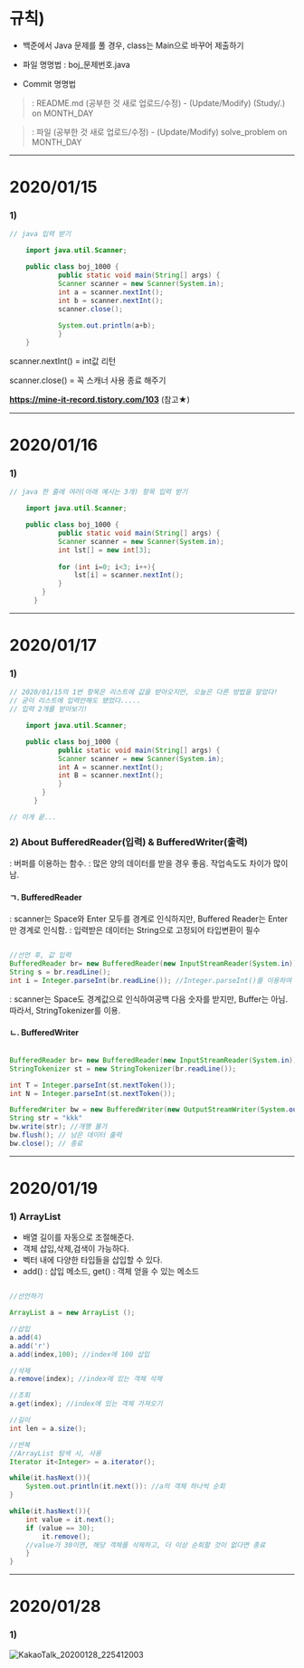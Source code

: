 
# 규칙)  

- 백준에서 Java 문제를 풀 경우, class는 Main으로 바꾸어 제출하기

- 파일 명명법 : boj_문제번호.java  
- Commit 명명법

> : README.md (공부한 것 새로 업로드/수정) - (Update/Modify) (Study/.) on MONTH_DAY

> : 파일 (공부한 것 새로 업로드/수정) - (Update/Modify) solve_problem on MONTH_DAY

---

# 2020/01/15

  
### 1)


```java
// java 입력 받기

    import java.util.Scanner;

    public class boj_1000 {
        	public static void main(String[] args) {
		    Scanner scanner = new Scanner(System.in);
		    int a = scanner.nextInt();
		    int b = scanner.nextInt();
		    scanner.close();
		
		    System.out.println(a+b);
            }
    }

```

scanner.nextInt() = int값 리턴

scanner.close() = 꼭 스캐너 사용 종료 해주기

__https://mine-it-record.tistory.com/103__ (참고★)


---

# 2020/01/16

### 1) 
```java
// java 한 줄에 여러(아래 예시는 3개) 항목 입력 받기

    import java.util.Scanner;

    public class boj_1000 {
        	public static void main(String[] args) {
		    Scanner scanner = new Scanner(System.in);
		    int lst[] = new int[3];
		    
		    for (int i=0; i<3; i++){
		    	lst[i] = scanner.nextInt();
		    }
	    }
      }

```

---

# 2020/01/17

### 1) 
```java
// 2020/01/15의 1번 항목은 리스트에 값을 받아오지만, 오늘은 다른 방법을 알았다!
// 굳이 리스트에 입력안해도 됐었다.....
// 입력 2개를 받아보기!

    import java.util.Scanner;

    public class boj_1000 {
        	public static void main(String[] args) {
		    Scanner scanner = new Scanner(System.in);
		    int A = scanner.nextInt();
		    int B = scanner.nextInt();
		    }
	    }
      }

// 이게 끝...

```

### 2) About BufferedReader(입력) & BufferedWriter(출력)
: 버퍼를 이용하는 함수.
: 많은 양의 데이터를 받을 경우 좋음. 작업속도도 차이가 많이 남.

#### ㄱ. BufferedReader
: scanner는 Space와 Enter 모두를 경계로 인식하지만, Buffered Reader는 Enter만 경계로 인식함.
: 입력받은 데이터는 String으로 고정되어 타입변환이 필수


```java

//선언 후, 값 입력
BufferedReader br= new BufferedReader(new InputStreamReader(System.in));
String s = br.readLine();
int i = Integer.parseInt(br.readLine()); //Integer.parseInt()를 이용하여 형변환

```

: scanner는 Space도 경계값으로 인식하여공백 다음 숫자를 받지만, Buffer는 아님.
  따라서, StringTokenizer를 이용.


#### ㄴ. BufferedWriter
```java

BufferedReader br= new BufferedReader(new InputStreamReader(System.in));
StringTokenizer st = new StringTokenizer(br.readLine());

int T = Integer.parseInt(st.nextToken());
int N = Integer.parseInt(st.nextToken());

```

```java
BufferedWriter bw = new BufferedWriter(new OutputStreamWriter(System.out));
String str = "kkk"
bw.write(str); //개행 불가
bw.flush(); // 남은 데이터 출력
bw.close(); // 종료

```

---

# 2020/01/19

### 1) ArrayList 

- 배열 길이를 자동으로 조절해준다.
- 객체 삽입,삭제,검색이 가능하다.
- 벡터 내에 다양한 타입들을 삽입할 수 있다.
- add() : 삽입 메소드, get() : 객체 얻을 수 있는 메소드

```java

//선언하기

ArrayList a = new ArrayList ();

//삽입
a.add(4)
a.add('r')
a.add(index,100); //index에 100 삽입

//삭제
a.remove(index); //index에 있는 객체 삭제

//조회
a.get(index); //index에 있는 객체 가져오기

//길이
int len = a.size();

//반복
//ArrayList 탐색 시, 사용
Iterator it<Integer> = a.iterator();

while(it.hasNext()){
	System.out.println(it.next()): //a의 객체 하나씩 순회
}

while(it.hasNext()){
	int value = it.next();
	if (value == 30);
		it.remove();
	//value가 30이면, 해당 객체를 삭제하고, 더 이상 순회할 것이 없다면 종료
	}
}
```

---

# 2020/01/28

### 1) 
![KakaoTalk_20200128_225412003](https://user-images.githubusercontent.com/29462979/73269972-275d4780-4221-11ea-9986-b0b2009d87e9.jpg)
